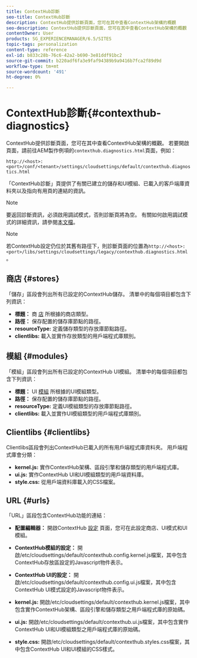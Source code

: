 ```yaml
---
title: ContextHub診斷
seo-title: ContextHub診斷
description: ContextHub提供診斷頁面，您可在其中查看ContextHub架構的概觀
seo-description: ContextHub提供診斷頁面，您可在其中查看ContextHub架構的概觀
contentOwner: User
products: SG_EXPERIENCEMANAGER/6.5/SITES
topic-tags: personalization
content-type: reference
exl-id: b833c28b-76c6-42a2-b690-3e81ddf91bc2
source-git-commit: b220adf6fa3e9faf94389b9a9416b7fca2f89d9d
workflow-type: tm+mt
source-wordcount: '491'
ht-degree: 0%

---
```


# ContextHub診斷{#contexthub-diagnostics}

ContextHub提供診斷頁面，您可在其中查看ContextHub架構的概觀。 若要開啟頁面，請前往AEM製作例項的`contexthub.diagnostics.html`頁面，例如：

`http://<host>:<port>/conf/<tenant>/settings/cloudsettings/default/contexthub.diagnostics.html`

「ContextHub診斷」頁提供了有關已建立的儲存和UI模組、已載入的客戶端庫資料夾以及指向有用頁的連結的資訊。

>[!NOTE]
>
>要返回診斷資訊，必須啟用調試模式，否則診斷頁將為空。 有關如何啟用調試模式的詳細資訊，請參閱[本文檔](ch-configuring.md#debugging-contexthub)。

>[!NOTE]
>
>若ContextHub設定仍位於其舊有路徑下，則診斷頁面的位置為`http://<host>:<port>/libs/settings/cloudsettings/legacy/contexthub.diagnostics.html`。

## 商店 {#stores}

「儲存」區段會列出所有已設定的ContextHub儲存。 清單中的每個項目都包含下列資訊：

* **標題：** 商 [店](/help/sites-developing/ch-samplestores.md) 所根據的商店類型。
* **路徑：** 保存配置的儲存庫節點的路徑。
* **resourceType:** 定義儲存類型的存放庫節點路徑。
* **clientlibs:** 載入並實作存放類型的用戶端程式庫類別。

## 模組 {#modules}

「模組」區段會列出所有已設定的ContextHub UI模組。 清單中的每個項目都包含下列資訊：

* **標題：** UI [模組](/help/sites-developing/ch-samplemodules.md) 所根據的UI模組類型。
* **路徑：** 保存配置的儲存庫節點的路徑。
* **resourceType:** 定義UI模組類型的存放庫節點路徑。
* **clientlibs:** 載入並實作UI模組類型的用戶端程式庫類別。

## Clientlibs {#clientlibs}

Clientlibs區段會列出ContextHub已載入的所有用戶端程式庫資料夾。 用戶端程式庫會分類：

* **kernel.js:** 實作ContextHub架構、區段引擎和儲存類型的用戶端程式庫。
* **ui.js:** 實作ContextHub UI和UI模組類型的用戶端資料庫。
* **style.css:** 從用戶端資料庫載入的CSS檔案。

## URL {#urls}

「URL」區段包含ContextHub功能的連結：

* **配置編輯器：** 開啟ContextHub [設定](ch-configuring.md) 頁面，您可在此設定商店、UI模式和UI模組。

* **ContextHub模組的設定：** 開啟/etc/cloudsettings/default/contexthub.config.kernel.js檔案，其中包含ContextHub存放區設定的Javascript物件表示。
* **ContextHub UI的設定：** 開啟/etc/cloudsettings/default/contexthub.config.ui.js檔案，其中包含ContextHub UI模式設定的Javascript物件表示。
* **kernel.js:** 開啟/etc/cloudsettings/default/contexthub.kernel.js檔案，其中包含實作ContextHub架構、區段引擎和儲存類型之用戶端程式庫的原始碼。
* **ui.js:** 開啟/etc/cloudsettings/default/contexthub.ui.js檔案，其中包含實作ContextHub UI和UI模組類型之用戶端程式庫的原始碼。
* **style.css:** 開啟/etc/cloudsettings/default/contexthub.styles.css檔案，其中包含ContextHub UI和UI模組的CSS樣式。
